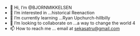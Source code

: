 - 👋 Hi, I’m @BJORNMIKKELSEN
- 👀 I’m interested in ...historical  Reenaction
- 🌱 I’m currently learning ...Ryan Upchurch-hillbilly 
- 💞️ I’m looking to collaborate on ...a way to change the world 4
- 📫 How to reach me ... email at sekasatru@gmail.com 

<!---
BJORNMIKKELSEN/BJORNMIKKELSEN is a ✨ special ✨ repository because its `README.md` (this file) appears on your GitHub profile.
You can click the Preview link to take a look at your changes.
--->
